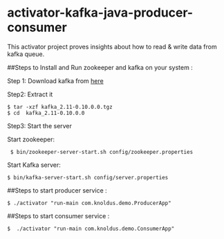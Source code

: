 # activator-kafka-java-producer-consumer

This activator project proves insights about how to read &amp; write data from kafka queue.

##Steps to Install and Run zookeeper and kafka on your system : 

Step 1: Download kafka from [here](http://mirror.fibergrid.in/apache/kafka/0.10.0.0/kafka_2.11-0.10.0.0.tgz)

Step2: Extract it

    $ tar -xzf kafka_2.11-0.10.0.0.tgz
    $ cd  kafka_2.11-0.10.0.0

Step3: Start the server

Start  zookeeper:

     $ bin/zookeeper-server-start.sh config/zookeeper.properties

Start  Kafka server:

    $ bin/kafka-server-start.sh config/server.properties


##Steps to start producer service :

    $ ./activator "run-main com.knoldus.demo.ProducerApp"
  
##Steps to start consumer service :

    $  ./activator "run-main com.knoldus.demo.ConsumerApp"
  
